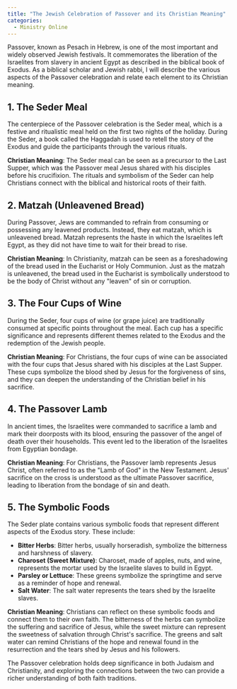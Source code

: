 ```yaml
---
title: "The Jewish Celebration of Passover and its Christian Meaning"
categories:
  - Ministry Online
---
```

Passover, known as Pesach in Hebrew, is one of the most important and widely observed Jewish festivals. It commemorates the liberation of the Israelites from slavery in ancient Egypt as described in the biblical book of Exodus. As a biblical scholar and Jewish rabbi, I will describe the various aspects of the Passover celebration and relate each element to its Christian meaning.

## **1. The Seder Meal**

The centerpiece of the Passover celebration is the Seder meal, which is a festive and ritualistic meal held on the first two nights of the holiday. During the Seder, a book called the Haggadah is used to retell the story of the Exodus and guide the participants through the various rituals.

**Christian Meaning**: The Seder meal can be seen as a precursor to the Last Supper, which was the Passover meal Jesus shared with his disciples before his crucifixion. The rituals and symbolism of the Seder can help Christians connect with the biblical and historical roots of their faith.

## **2. Matzah (Unleavened Bread)**

During Passover, Jews are commanded to refrain from consuming or possessing any leavened products. Instead, they eat matzah, which is unleavened bread. Matzah represents the haste in which the Israelites left Egypt, as they did not have time to wait for their bread to rise.

**Christian Meaning**: In Christianity, matzah can be seen as a foreshadowing of the bread used in the Eucharist or Holy Communion. Just as the matzah is unleavened, the bread used in the Eucharist is symbolically understood to be the body of Christ without any "leaven" of sin or corruption.

## **3. The Four Cups of Wine**

During the Seder, four cups of wine (or grape juice) are traditionally consumed at specific points throughout the meal. Each cup has a specific significance and represents different themes related to the Exodus and the redemption of the Jewish people.

**Christian Meaning**: For Christians, the four cups of wine can be associated with the four cups that Jesus shared with his disciples at the Last Supper. These cups symbolize the blood shed by Jesus for the forgiveness of sins, and they can deepen the understanding of the Christian belief in his sacrifice.

## **4. The Passover Lamb**

In ancient times, the Israelites were commanded to sacrifice a lamb and mark their doorposts with its blood, ensuring the passover of the angel of death over their households. This event led to the liberation of the Israelites from Egyptian bondage.

**Christian Meaning**: For Christians, the Passover lamb represents Jesus Christ, often referred to as the "Lamb of God" in the New Testament. Jesus' sacrifice on the cross is understood as the ultimate Passover sacrifice, leading to liberation from the bondage of sin and death.

## **5. The Symbolic Foods**

The Seder plate contains various symbolic foods that represent different aspects of the Exodus story. These include:

- **Bitter Herbs**: Bitter herbs, usually horseradish, symbolize the bitterness and harshness of slavery.
- **Charoset (Sweet Mixture)**: Charoset, made of apples, nuts, and wine, represents the mortar used by the Israelite slaves to build in Egypt.
- **Parsley or Lettuce**: These greens symbolize the springtime and serve as a reminder of hope and renewal.
- **Salt Water**: The salt water represents the tears shed by the Israelite slaves.

**Christian Meaning**: Christians can reflect on these symbolic foods and connect them to their own faith. The bitterness of the herbs can symbolize the suffering and sacrifice of Jesus, while the sweet mixture can represent the sweetness of salvation through Christ's sacrifice. The greens and salt water can remind Christians of the hope and renewal found in the resurrection and the tears shed by Jesus and his followers.

The Passover celebration holds deep significance in both Judaism and Christianity, and exploring the connections between the two can provide a richer understanding of both faith traditions.

